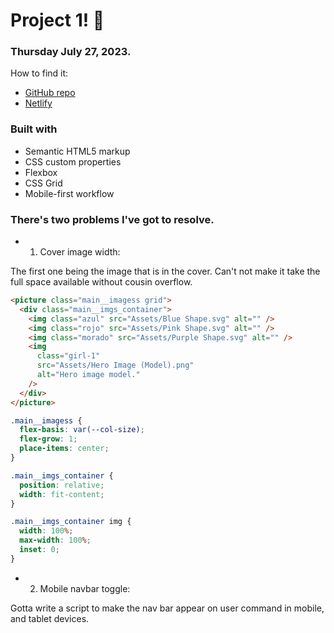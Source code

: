 # Project 1! 👋

### Thursday July 27, 2023.

How to find it:

- [GitHub repo](https://github.com/yefreescoding/30-projects-30-days/tree/main/project-1)
- [Netlify](https://www.netlify.com/)

### Built with

- Semantic HTML5 markup
- CSS custom properties
- Flexbox
- CSS Grid
- Mobile-first workflow

### There's two problems I've got to resolve.

- 1. Cover image width:

The first one being the image that is in the cover. Can't not make it take the full space available without cousin overflow.

```html
<picture class="main__imagess grid">
  <div class="main__imgs_container">
    <img class="azul" src="Assets/Blue Shape.svg" alt="" />
    <img class="rojo" src="Assets/Pink Shape.svg" alt="" />
    <img class="morado" src="Assets/Purple Shape.svg" alt="" />
    <img
      class="girl-1"
      src="Assets/Hero Image (Model).png"
      alt="Hero image model."
    />
  </div>
</picture>
```

```css
.main__imagess {
  flex-basis: var(--col-size);
  flex-grow: 1;
  place-items: center;
}

.main__imgs_container {
  position: relative;
  width: fit-content;
}

.main__imgs_container img {
  width: 100%;
  max-width: 100%;
  inset: 0;
}
```

- 2. Mobile navbar toggle:

Gotta write a script to make the nav bar appear on user command in mobile, and tablet devices.

